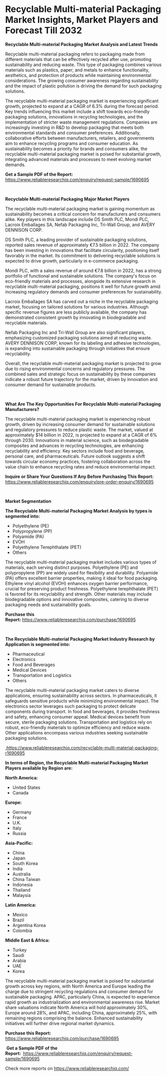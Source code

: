 <p><h1>Recyclable Multi-material Packaging Market Insights, Market Players and Forecast Till 2032</h1></p><p><strong>Recyclable Multi-material Packaging Market Analysis and Latest Trends</strong></p>
<p><p>Recyclable multi-material packaging refers to packaging made from different materials that can be effectively recycled after use, promoting sustainability and reducing waste. This type of packaging combines various materials such as plastics, paper, and metals to enhance functionality, aesthetics, and protection of products while maintaining environmental considerations. The growing consumer awareness regarding sustainability and the impact of plastic pollution is driving the demand for such packaging solutions.</p><p>The recyclable multi-material packaging market is experiencing significant growth, projected to expand at a CAGR of 6.3% during the forecast period. Key trends influencing this market include a shift towards eco-friendly packaging solutions, innovations in recycling technologies, and the implementation of stricter waste management regulations. Companies are increasingly investing in R&D to develop packaging that meets both environmental standards and consumer preferences. Additionally, collaborative efforts between manufacturers, retailers, and governments aim to enhance recycling programs and consumer education. As sustainability becomes a priority for brands and consumers alike, the recyclable multi-material packaging market is poised for substantial growth, integrating advanced materials and processes to meet evolving market demands.</p></p>
<p><strong>Get a Sample PDF of the Report:&nbsp;</strong> <a href="https://www.reliableresearchiq.com/enquiry/request-sample/1690695?utm_campaign=3055&utm_medium=2&utm_source=Github&utm_content=ia&utm_term=26032025&utm_id=recyclable-multi-material-packaging">https://www.reliableresearchiq.com/enquiry/request-sample/1690695</a></p>
<p>&nbsp;</p>
<p><strong>Recyclable Multi-material Packaging Major Market Players</strong></p>
<p><p>The recyclable multi-material packaging market is gaining momentum as sustainability becomes a critical concern for manufacturers and consumers alike. Key players in this landscape include DS Smith PLC, Mondi PLC, Lacroix Emballages SA, Nefab Packaging Inc, Tri-Wall Group, and AVERY DENNISON CORP.</p><p>DS Smith PLC, a leading provider of sustainable packaging solutions, reported sales revenue of approximately €7.5 billion in 2022. The company has been investing in innovations that facilitate circularity, positioning itself favorably in the market. Its commitment to delivering recyclable solutions is expected to drive growth, particularly in e-commerce packaging.</p><p>Mondi PLC, with a sales revenue of around €7.8 billion in 2022, has a strong portfolio of functional and sustainable solutions. The company's focus on eco-friendly materials and processes, alongside its extensive research in recyclable multi-material packaging, positions it well for future growth amid increasing regulatory demands and consumer preferences for sustainability.</p><p>Lacroix Emballages SA has carved out a niche in the recyclable packaging market, focusing on tailored solutions for various industries. Although specific revenue figures are less publicly available, the company has demonstrated consistent growth by innovating in biodegradable and recyclable materials.</p><p>Nefab Packaging Inc and Tri-Wall Group are also significant players, emphasizing customized packaging solutions aimed at reducing waste. AVERY DENNISON CORP, known for its labeling and adhesive technologies, is expanding into sustainable packaging through initiatives that ensure recyclability.</p><p>Overall, the recyclable multi-material packaging market is projected to grow due to rising environmental concerns and regulatory pressures. The combined sales and strategic focus on sustainability by these companies indicate a robust future trajectory for the market, driven by innovation and consumer demand for sustainable products.</p></p>
<p>&nbsp;</p>
<p><strong>What Are The Key Opportunities For Recyclable Multi-material Packaging Manufacturers?</strong></p>
<p><p>The recyclable multi-material packaging market is experiencing robust growth, driven by increasing consumer demand for sustainable solutions and regulatory pressures to reduce plastic waste. The market, valued at approximately $14 billion in 2022, is projected to expand at a CAGR of 6% through 2030. Innovations in material science, such as biodegradable composites and advances in recycling technologies, are enhancing recyclability and efficiency. Key sectors include food and beverage, personal care, and pharmaceuticals. Future outlook suggests a shift towards circular economy practices, fostering collaboration across the value chain to enhance recycling rates and reduce environmental impact.</p></p>
<p><strong>Inquire or Share Your Questions If Any Before Purchasing This Report:</strong> <a href="https://www.reliableresearchiq.com/enquiry/pre-order-enquiry/1690695?utm_campaign=3055&utm_medium=2&utm_source=Github&utm_content=ia&utm_term=26032025&utm_id=recyclable-multi-material-packaging">https://www.reliableresearchiq.com/enquiry/pre-order-enquiry/1690695</a></p>
<p>&nbsp;</p>
<p><strong>Market Segmentation</strong></p>
<p><strong>The Recyclable Multi-material Packaging Market Analysis by types is segmented into:</strong></p>
<p><ul><li>Polyethylene (PE)</li><li>Polypropylene (PP)</li><li>Polyamide (PA)</li><li>EVOH</li><li>Polyethylene Terephthalate (PET)</li><li>Others</li></ul></p>
<p><p>The recyclable multi-material packaging market includes various types of materials, each serving distinct purposes. Polyethylene (PE) and polypropylene (PP) are widely used for flexibility and durability. Polyamide (PA) offers excellent barrier properties, making it ideal for food packaging. Ethylene vinyl alcohol (EVOH) enhances oxygen barrier performance, crucial for preserving product freshness. Polyethylene terephthalate (PET) is favored for its recyclability and strength. Other materials may include biodegradable options and innovative composites, catering to diverse packaging needs and sustainability goals.</p></p>
<p><strong>Purchase this Report:&nbsp;</strong><a href="https://www.reliableresearchiq.com/purchase/1690695?utm_campaign=3055&utm_medium=2&utm_source=Github&utm_content=ia&utm_term=26032025&utm_id=recyclable-multi-material-packaging">https://www.reliableresearchiq.com/purchase/1690695</a></p>
<p>&nbsp;</p>
<p><strong>The Recyclable Multi-material Packaging Market Industry Research by Application is segmented into:</strong></p>
<p><ul><li>Pharmaceutical</li><li>Electronics</li><li>Food and Beverages</li><li>Medical Devices</li><li>Transportation and Logistics</li><li>Others</li></ul></p>
<p><p>The recyclable multi-material packaging market caters to diverse applications, ensuring sustainability across sectors. In pharmaceuticals, it safeguards sensitive products while minimizing environmental impact. The electronics sector leverages such packaging to protect delicate components during transport. In food and beverages, it provides freshness and safety, enhancing consumer appeal. Medical devices benefit from secure, sterile packaging solutions. Transportation and logistics rely on robust, eco-friendly materials to optimize efficiency and reduce waste. Other applications encompass various industries seeking sustainable packaging solutions.</p></p>
<p><a href="https://www.reliableresearchiq.com/recyclable-multi-material-packaging-r1690695?utm_campaign=3055&utm_medium=2&utm_source=Github&utm_content=ia&utm_term=26032025&utm_id=recyclable-multi-material-packaging">&nbsp;https://www.reliableresearchiq.com/recyclable-multi-material-packaging-r1690695</a></p>
<p><strong>In terms of Region, the Recyclable Multi-material Packaging Market Players available by Region are:</strong></p>
<p>
    <p> <strong> North America: </strong>
        <ul>
            <li>United States</li>
            <li>Canada</li>
        </ul>
        </p> 
    <p> <strong> Europe: </strong>
        <ul>
            <li>Germany</li>
            <li>France</li>
            <li>U.K.</li>
            <li>Italy</li>
            <li>Russia</li>
        </ul>
        </p> 
    <p> <strong> Asia-Pacific: </strong>
        <ul>
            <li>China</li>
            <li>Japan</li>
            <li>South Korea</li>
            <li>India</li>
            <li>Australia</li>
            <li>China Taiwan</li>
            <li>Indonesia</li>
            <li>Thailand</li>
            <li>Malaysia</li>
        </ul>
        </p> 
    <p> <strong> Latin America: </strong>
        <ul>
            <li>Mexico</li>
            <li>Brazil</li>
            <li>Argentina Korea</li>
            <li>Colombia</li>
        </ul>
        </p> 
    <p> <strong> Middle East & Africa: </strong>
        <ul>
            <li>Turkey</li>
            <li>Saudi</li>
            <li>Arabia</li>
            <li>UAE</li>
            <li>Korea</li>
        </ul>
    </p>
    </p>
<p><p>The recyclable multi-material packaging market is poised for substantial growth across key regions, with North America and Europe leading the charge due to stringent recycling regulations and consumer demand for sustainable packaging. APAC, particularly China, is expected to experience rapid growth as industrialization and environmental awareness rise. Market share valuations indicate North America will hold approximately 30%, Europe around 28%, and APAC, including China, approximately 25%, with remaining regions comprising the balance. Enhanced sustainability initiatives will further drive regional market dynamics.</p></p>
<p><strong>Purchase this Report: </strong><a href="https://www.reliableresearchiq.com/purchase/1690695?utm_campaign=3055&utm_medium=2&utm_source=Github&utm_content=ia&utm_term=26032025&utm_id=recyclable-multi-material-packaging">https://www.reliableresearchiq.com/purchase/1690695</a></p>
<p>&nbsp;<strong>Get a Sample PDF of the Report:&nbsp;&nbsp;</strong><a href="https://www.reliableresearchiq.com/enquiry/request-sample/1690695?utm_campaign=3055&utm_medium=2&utm_source=Github&utm_content=ia&utm_term=26032025&utm_id=recyclable-multi-material-packaging">https://www.reliableresearchiq.com/enquiry/request-sample/1690695</a></p>
<p><strong></strong></p>
<p>Check more reports on <a href="https://www.reliableresearchiq.com/?utm_campaign=3055&utm_medium=2&utm_source=Github&utm_content=ia&utm_term=26032025&utm_id=recyclable-multi-material-packaging">https://www.reliableresearchiq.com/</a></p>